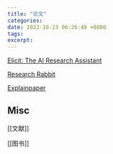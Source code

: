 ```yaml
---
title: "论文"
categories: 
date: 2022-10-23 06:26:48 +0800
tags: 
excerpt: 
---
```





[Elicit: The AI Research Assistant](https://elicit.org/)

[Research Rabbit](https://www.researchrabbitapp.com/)

[Explainpaper](https://www.explainpaper.com/)

## Misc

[[文献]]

[[图书]]


